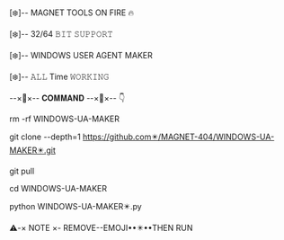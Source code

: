 [❄️]-- MAGNET TOOLS ON FIRE 🔥

[❄️]-- 32/64 𝙱𝙸𝚃 𝚂𝚄𝙿𝙿𝙾𝚁𝚃

[❄️]-- WINDOWS USER AGENT MAKER

[❄️]-- 𝙰𝙻𝙻 Time 𝚆𝙾𝚁𝙺𝙸𝙽𝙶

--×🔶×-- 𝐂𝐎𝐌𝐌𝐀𝐍𝐃 --×🔶×-- 👇


rm -rf WINDOWS-UA-MAKER

git clone --depth=1        https://github.com✴️/MAGNET-404/WINDOWS-UA-MAKER✴️.git

git pull

cd WINDOWS-UA-MAKER

python WINDOWS-UA-MAKER✴️.py


⚠️-× NOTE ×- REMOVE--EMOJI••✴️••THEN RUN
